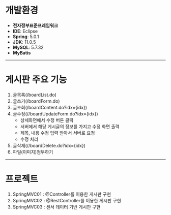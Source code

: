 # 개발환경

- **전자정부표준프레임워크**
- **IDE**: Eclipse
- **Spring**: 5.0.1
- **JDK**: 11.0.5
- **MySQL**: 5.7.32
- **MyBatis**

---

# 게시판 주요 기능

1. 글목록(/boardList.do)
2. 글쓰기(/boardForm.do)
3. 글조회(/boardContent.do?idx={idx})
4. 글수정(//boardUpdateForm.do?idx={idx})
    - 상세화면에서 수정 버튼 클릭
    - 서버에서 해당 게시글의 정보를 가지고 수정 화면 출력
    - 제목, 내용 수정 입력 받아서 서버로 요청
    - 수정 처리 
5. 글삭제(//boardDelete.do?idx={idx})
6. 파일(이미지)첨부하기

---

# 프로젝트
1. SpringMVC01 : @Controller를 이용한 게시판 구현 
2. SpringMVC02 : @RestController를 이용한 게시판 구현 
3. SpringMVC03 : 센서 데이터 기반 게시판 구현

